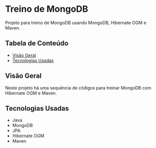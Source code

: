 # Treino de MongoDB

Projeto para treino de MongoDB usando MongoDB, Hibernate OGM e Maven.

## Tabela de Conteúdo

- [Visão Geral](#vis%C3%A3o-geral)
- [Tecnologias Usadas](#tecnologias-usadas)

## Visão Geral

Neste projeto há uma sequência de códigos para treinar MongoDB com Hibernate OGM e Maven.

## Tecnologias Usadas

- Java
- MongoDB
- JPA
- Hibernate OGM
- Maven
